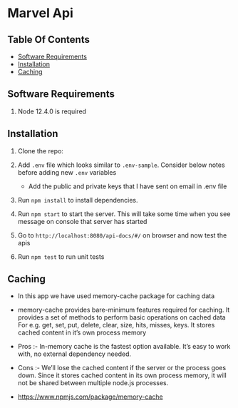 # Marvel Api

## Table Of Contents

-   [Software Requirements](#software-requirements)
-   [Installation](#installation)
-   [Caching](#caching)

## Software Requirements

1.  Node 12.4.0 is required

## Installation

1.  Clone the repo:
2.  Add `.env` file which looks similar to `.env-sample`. Consider below notes before adding new `.env` variables

    -   Add the public and private keys that I have sent on email in .env file

3. Run `npm install` to install dependencies.
4. Run `npm start` to start the server. This will take some time when you see message on console that server has started
5. Go to `http://localhost:8080/api-docs/#/` on browser and now test the apis
6. Run `npm test` to run unit tests

## Caching

-   In this app we have used memory-cache package for caching data
-   memory-cache provides bare-minimum features required for caching. It provides a set of methods to perform basic operations on cached data For e.g.  get, set, put, delete,       clear, size, hits, misses, keys. It stores cached content in it’s own process memory
-   Pros :-
      In-memory cache is the fastest option available. It’s easy to work with, no external dependency needed.
-   Cons :-
     We’ll lose the cached content if the server or the process goes down.
     Since it stores cached content in its own process memory, it will not be shared between multiple node.js processes.

-   https://www.npmjs.com/package/memory-cache           

